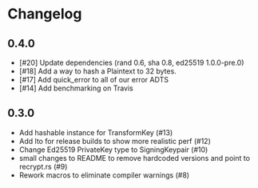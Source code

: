 Changelog
====================
## 0.4.0
- [#20] Update dependencies (rand 0.6, sha 0.8, ed25519 1.0.0-pre.0)
- [#18] Add a way to hash a Plaintext to 32 bytes. 
- [#17] Add quick_error to all of our error ADTS 
- [#14] Add benchmarking on Travis 
## 0.3.0

- Add hashable instance for TransformKey (#13)
- Add lto for release builds to show more realistic perf (#12)
- Change Ed25519 PrivateKey type to SigningKeypair (#10)
- small changes to README to remove hardcoded versions and point to recrypt.rs (#9)
- Rework macros to eliminate compiler warnings (#8)
